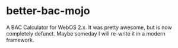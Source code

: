 # better-bac-mojo

A BAC Calculator for WebOS 2.x. It was pretty awesome, but is now completely defunct. Maybe someday I will re-write it in a modern framework.

